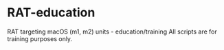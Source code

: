 # RAT-education
RAT targeting macOS (m1, m2) units - education/training
All scripts are for training purposes only.
